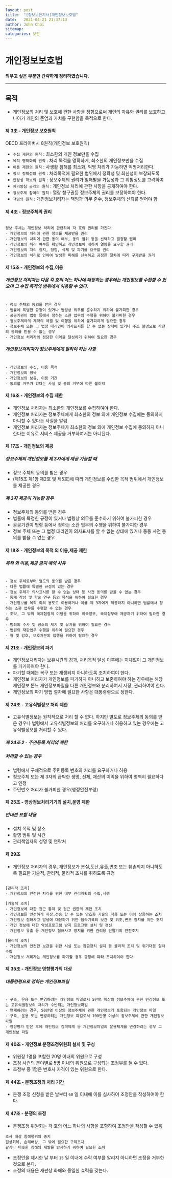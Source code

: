 ```yaml
---
layout: post
title:  "[정보보안기사]개인정보보호법"
date:   2021-04-21 21:37:13
author: John Choi
sitemap:
categories: 보안
---
```


# 개인정보보호법

__외우고 싶은 부분만 간략하게 정리하였습니다.__

---
## 목적
- 개인정보의 처리 및 보호에 관한 사항을 정함으로써 개인의 자유와 권리를 보호하고 나아가 개인의 존엄과 가치를 구현함을 목적으로 한다.

#### 제 3조 - 개인정보 보호원칙

OECD 프라이버시 8원칙(개인정보 보호원칙)
- `수집 제한의 원칙` : 최소한의 개인 정보만을 수집
- `목적 명확화의 원칙` : 처리 목적을 명확하게, 최소한의 개인정보만을 수집
- `이용 제한의 원칙` : 사생활 침해를 최소화, 익명 처리가 가능하면 익명처리한다.
- `정보 정확성의 원칙` : 처리목적에 필요한 범위에서 정확성 및 최신성이 보장되도록
- `안정성 확보의 원칙` : 정보주체의 권리가 침해받을 가능성과 그 위험정도를 고려하여
- `처리방침 공개의 원칙` : 개인정보 처리에 관한 사항을 공개하여야 한다.
- `정보주체 참여의 원칙` : 열람 청구권등 정보주체의 권리를 보장하여야 한다.
- `책임의 원칙` : 개인정보처리자는 책임과 의무 준수, 정보주체의 신뢰를 얻어야 함

#### 제 4조 - 정보주체의 권리

```

정보 주체는 개인정보 처리에 관련하여 각 호의 권리를 가진다.
- 개인정보의 처리에 관한 정보를 제공받을 권리
- 개인정보의 처리에 관한 동의 여부, 동의 범위 등을 선택하고 결정할 권리
- 개인정보의 처리 여부를 확인하고 개인정보에 대하여 열람을 요구할 권리
- 개인정보의 처리 정지, 정정, 삭제 및 파기를 요구할 권리
- 개인정보의 처리로 인하여 발생한 피해를 신속하고 공정한 절차에 따라 구제받을 권리

```

#### 제 15조 - 개인정보의 수집,이용

##### 개인정보 처리자는 다음 각 호의 어느 하나에 해당하는 경우에는 개인정보를 수집할 수 있으며 그 수집 목적의 범위에서 이용할 수 있다.
```

- 정보 주체의 동의를 받은 경우
- 법률에 특별한 규정이 있거나 법령상 의무를 준수하기 위하여 불가피한 경우
- 공공기관이 법령 등에서 정하는 소관 업무의 수행을 위하여 불가피한 경우
- 정보주체와의 계약의 체결 및 이행을 위하여 불가피하게 필요한 경우
- 정보주체 또는 그 법정 대리인이 의사표시를 할 수 없는 상태에 있거나 주소 불명으로 사전의 동의를 받을 수 없는 경우
- 개인정보 처리자의 정당한 이익을 달성하기 위하여 필요한 경우

```

##### 개인정보처리자가 정보주체에게 알려야 하는 사항
```

- 개인정보의 수집, 이용 목적
- 개인정보의 항목
- 개인정보의 보유, 이용 기간
- 동의할 거부가 있다는 사실 및 동의 거부에 따른 불이익

```

#### 제 16조 - 개인정보의 수집 제한
- 개인정보 처리자는 최소한의 개인정보를 수집하여야 한다.
- 개인정보 처리자는 정보주체에게 최소한의 정보 외에 개인정보 수집에는 동의하지 아니할 수 있다는 사실을 알림
- 개인정보 처리자는 정보주체가 최소한의 정보 외에 개인정보 수집에 동의하지 아니한다는 이유로 서비스 제공을 거부하여서는 아니된다.

#### 제 17조 - 개인정보의 제공
##### 정보주체의 개인정보를 제 3자에게 제공 가능할 때
- 정보 주체의 동의를 받은 경우
- (제15조 제1항 제2호 및 제5호)에 따라 개인정보를 수집한 목적 범위에서 개인정보를 제공한 경우

##### 제 3자 제공이 가능한 경우
- 정보주체의 동의를 받은 경우
- 법률에 특정한 규정이 있거나 법령상 의무를 준수하기 위하여 불가피한 경우
- 공공기관이 법령 등에서 정하는 소관 업무의 수행을 위하여 불가피한 경우
- 정보 주체 또는 그 법정 대리인이 의사표시를 할 수 없는 상태에 있거나 등등 사전 동의를 받을 수 없는 경우

#### 제 18조 - 개인정보의 목적 외 이용,제공 제한
##### 목적 외 이용,제공 금지 예외 사유
```

- 정보 주체로부터 별도의 동의를 받은 경우
- 다른 법률에 특별한 규정이 있는 경우
- 정보 주체가 의사표시를 할 수 없는 상태 등 사전 동의를 받을 수 없는 경우
- 통계 작성 및 학술 연구 등의 목적을 위하여 필요한 경우
- 개인정보를 목적 외의 용도로 이용하거나 이를 제 3자에게 제공하지 아니하면 법률에서 정하는 소관 업무를 수행할 수 없는 경우
- 조약, 그 밖의 국제협정의 이행을 위하여 외국정부, 국제정부에 제공하기 위하여 필요한 경우
- 범죄의 수사 및 공소의 제기 및 유지를 위하여 필요한 경우
- 법원의 재판업무 수행을 위하여 필요한 경우
- 형 및 감호, 보호처분의 집행을 위하여 필요한 경우

```


#### 제 21조 - 개인정보의 파기
- 개인정보처리자는 보유시간의 경과, 처리목적 달성 이후에는 지체없이 그 개인정보를 파기하여야 한다.
- 파기할 때에는 복구 또는 재생되지 아니하도록 조치하여야 한다.
- 개인정보 처리자가 개인정보를 파기하지 아니하고 보존하여야 하는 경우에는 해당 개인정보 똔느 개인정보파일을 다른 개인정보와 분리하여서 저장, 관리하여야 한다.
- 개인정보의 파기 방법 절차에 필요한 사항은 대통령령으로 정한다.

#### 제 24조 - 고유식별정보 처리 제한
- 고유식별정보는 원칙적으로 처리 할 수 없다. 하지만 별도로 정보주체의 동의를 받은 경우나 법령에서 고유식별정보의 처리를 오구하거나 허용하고 있는 경우에는 고유식별정보를 처리할 수 있다.

##### 제 24조 2 - 주민등록 처리의 제한
##### 처리할 수 있는 경우
- 법령에서 구체적으로 주민등록 번호의 처리를 요구하거나 허용
- 정보주체 또는 제 3자의 급박한 생명, 신체, 재산의 이익을 위하여 명백히 필요하다고 인정
- 주민번호 처리가 불가피한 경우(행정안전부령)

#### 제 25조 - 영상정보처리기기의 설치,운영 제한
##### 안내판 포함 내용
- 설치 목적 및 장소
- 촬영 범위 및 시간
- 관리책임자의 성명 및 연락처

#### 제 29조
- 개인정보 처리자의 경우, 개인정보가 분실,도난,유출,변조 또는 훼손되지 아니하도록 필요한 기술적, 관리적, 물리적 조치를 취하도록 규정

```

[관리적 조치]
- 개인정보의 안전한 처리를 위한 내부 관리계획의 수립,시행

[기술적 조치]
- 개인정보에 대한 접근 통제 및 접근 권한의 제한 조치
- 개인정보를 안전하게 저장,전송 할 수 있는 암호화 기술의 적용 또는 이에 상응하는 조치
- 개인정보 침해사고 발생에 대응하기 위한 접속기록의 보관 및 위조,변조 장치를 위한 조치
- 개인 정보에 대한 악성프로그램 방지 프로그램 설치 및 갱신
- 개인정보 유출 등 개인정보 침해사고 방지를 위한 관리용 단말기의 안전조치

[물리적 조치]
- 개인정보의 안전한 보관을 위한 시설 또는 잠금장치 설치 등 물리적 조치 및 위기대응 절차 수립
- 개인정보 처리자는 개인정보를 파기할 경우 규정에 따라 조치하여야 한다.

```

#### 제 35조 - 개인정보 영향평가의 대상
##### 대통령령으로 정하는 개인정보파일
```

- 구축, 운용 또는 변경하려는 개인정보 파일로서 5만명 이상의 정보주체에 관한 민감정보 또는 고유식별정보의 처리가 수반되는 개인정보파일
- 연계하려는 경우, 50만명 이상의 정보주체에 관한 개인정보가 포함되는 개인정보 파일
- 구축, 운용 또는 변경하려는 개인정보 파일로서 100만명 이상의 정보주체에 관한 개인정보 파일
- 영향평가 받은 후에 개인정보 검색체계 등 개인정보파일의 운용체계를 변경하려는 경우 그 개인정보 파일

```

#### 제 40조 - 개인정보 분쟁조정위원회 설치 및 구성
- 위원장 1명을 포함한 20명 이내의 위원으로 구성
- 조정 사건의 분야별로 5명 이내의 위원으로 구성되는 조정부를 둘 수 있다.
- 조정부 중 1명은 변호사 자격이 있는 위원으로 한다.

#### 제 44조 - 분쟁조정의 처리 기간
- 분쟁 조정 신청을 받은 날부터 `60` 일 이내에 이를 심사하여 조정안을 작성하여야 한다.

#### 제 47조 - 분쟁의 조정
- 분쟁조정 위원회는 각 호의 어느 하나의 사항을 포함하여 조정안을 작성할 수 있음

```
조사 대상 침해행위의 중지
원상회복, 손해배상, 그 밖에 필요한 구제조치
같거나 비슷한 침해의 재발을 방지하기 위하여 필요한 조치
```

- 조정안을 제시한 날 부터 `15` 일 이내에 수락 여부를 알리지 아니하면 조정을 거부한 것으로 본다.
- 조정의 내용은 재판상 화해와 동일한 효력을 갖는다.